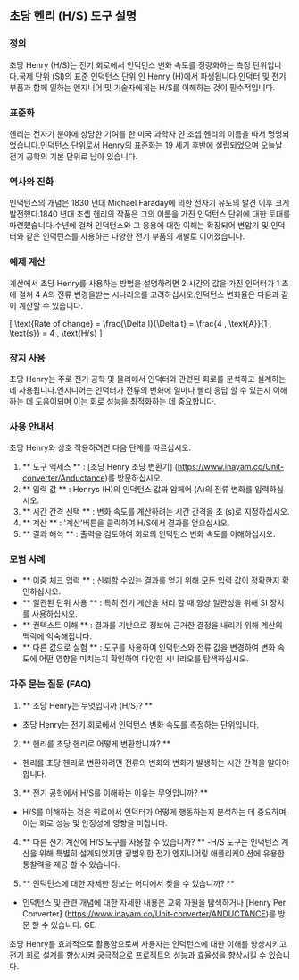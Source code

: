 ## 초당 헨리 (H/S) 도구 설명

### 정의
초당 Henry (H/S)는 전기 회로에서 인덕턴스 변화 속도를 정량화하는 측정 단위입니다.국제 단위 (SI)의 표준 인덕턴스 단위 인 Henry (H)에서 파생됩니다.인덕터 및 전기 부품과 함께 일하는 엔지니어 및 기술자에게는 H/S를 이해하는 것이 필수적입니다.

### 표준화
헨리는 전자기 분야에 상당한 기여를 한 미국 과학자 인 조셉 헨리의 이름을 따서 명명되었습니다.인덕턴스 단위로서 Henry의 표준화는 19 세기 후반에 설립되었으며 오늘날 전기 공학의 기본 단위로 남아 있습니다.

### 역사와 진화
인덕턴스의 개념은 1830 년대 Michael Faraday에 의한 전자기 유도의 발견 이후 크게 발전했다.1840 년대 조셉 헨리의 작품은 그의 이름을 가진 인덕턴스 단위에 대한 토대를 마련했습니다.수년에 걸쳐 인덕턴스와 그 응용에 대한 이해는 확장되어 변압기 및 인덕터와 같은 인덕턴스를 사용하는 다양한 전기 부품의 개발로 이어졌습니다.

### 예제 계산
계산에서 초당 Henry를 사용하는 방법을 설명하려면 2 시간의 값을 가진 인덕터가 1 초에 걸쳐 4 A의 전류 변경을받는 시나리오를 고려하십시오.인덕턴스 변화율은 다음과 같이 계산할 수 있습니다.

\[ \text{Rate of change} = \frac{\Delta I}{\Delta t} = \frac{4 \, \text{A}}{1 \, \text{s}} = 4 \, \text{H/s} \]

### 장치 사용
초당 Henry는 주로 전기 공학 및 물리에서 인덕터와 관련된 회로를 분석하고 설계하는 데 사용됩니다.엔지니어는 인덕터가 전류의 변화에 ​​얼마나 빨리 응답 할 수 있는지 이해하는 데 도움이되며 이는 회로 성능을 최적화하는 데 중요합니다.

### 사용 안내서
초당 Henry와 상호 작용하려면 다음 단계를 따르십시오.
1. ** 도구 액세스 ** : [초당 Henry 초당 변환기] (https://www.inayam.co/Unit-converter/Anductance)를 방문하십시오.
2. ** 입력 값 ** : Henrys (H)의 인덕턴스 값과 암페어 (A)의 전류 변화를 입력하십시오.
3. ** 시간 간격 선택 ** : 변화 속도를 계산하려는 시간 간격을 초 (s)로 지정하십시오.
4. ** 계산 ** : '계산'버튼을 클릭하여 H/S에서 결과를 얻으십시오.
5. ** 결과 해석 ** : 출력을 검토하여 회로의 인덕턴스 변화 속도를 이해하십시오.

### 모범 사례
- ** 이중 체크 입력 ** : 신뢰할 수있는 결과를 얻기 위해 모든 입력 값이 정확한지 확인하십시오.
- ** 일관된 단위 사용 ** : 특히 전기 계산을 처리 할 때 항상 일관성을 위해 SI 장치를 사용하십시오.
- ** 컨텍스트 이해 ** : 결과를 기반으로 정보에 근거한 결정을 내리기 위해 계산의 맥락에 익숙해집니다.
- ** 다른 값으로 실험 ** : 도구를 사용하여 인덕턴스와 전류 값을 변경하여 변화 속도에 어떤 영향을 미치는지 확인하여 다양한 시나리오를 탐색하십시오.

### 자주 묻는 질문 (FAQ)

1. ** 초당 Henry는 무엇입니까 (H/S)? **
- 초당 Henry는 전기 회로에서 인덕턴스 변화 속도를 측정하는 단위입니다.

2. ** 헨리를 초당 헨리로 어떻게 변환합니까? **
- 헨리를 초당 헨리로 변환하려면 전류의 변화와 변화가 발생하는 시간 간격을 알아야합니다.

3. ** 전기 공학에서 H/S를 이해하는 이유는 무엇입니까? **
- H/S를 이해하는 것은 회로에서 인덕터가 어떻게 행동하는지 분석하는 데 중요하며, 이는 회로 성능 및 안정성에 영향을 미칩니다.

4. ** 다른 전기 계산에 H/S 도구를 사용할 수 있습니까? **
-H/S 도구는 인덕턴스 계산을 위해 특별히 설계되었지만 광범위한 전기 엔지니어링 애플리케이션에 유용한 통찰력을 제공 할 수 있습니다.

5. ** 인덕턴스에 대한 자세한 정보는 어디에서 찾을 수 있습니까? **
- 인덕턴스 및 관련 개념에 대한 자세한 내용은 교육 자원을 탐색하거나 [Henry Per Converter] (https://www.inayam.co/Unit-converter/ANDUCTANCE)를 방문 할 수 있습니다. GE.

초당 Henry를 효과적으로 활용함으로써 사용자는 인덕턴스에 대한 이해를 향상시키고 전기 회로 설계를 향상시켜 궁극적으로 프로젝트의 성능과 효율성을 향상시킬 수 있습니다.